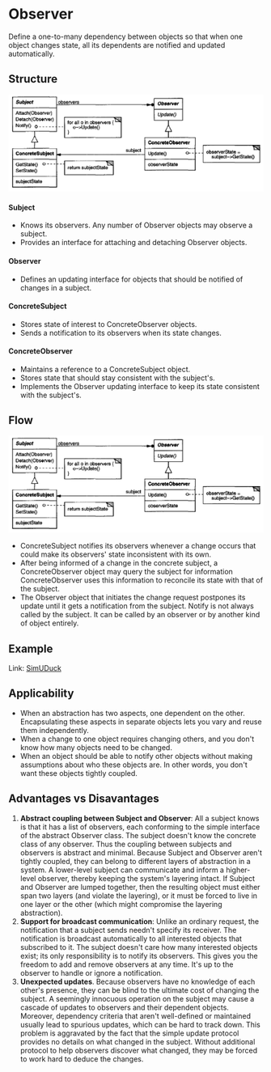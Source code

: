 # Observer
Define a one-to-many dependency between objects so that when one object changes state, all its dependents are notified and updated automatically.

## Structure
![image](../../images/observer/structure.png)

#### Subject
- Knows its observers. Any number of Observer objects may observe a subject.
- Provides an interface for attaching and detaching Observer objects.
#### Observer
- Defines an updating interface for objects that should be notified of changes in a subject.
#### ConcreteSubject
- Stores state of interest to ConcreteObserver objects.
- Sends a notification to its observers when its state changes.
#### ConcreteObserver
- Maintains a reference to a ConcreteSubject object.
- Stores state that should stay consistent with the subject's.
- Implements the Observer updating interface to keep its state consistent with the subject's.

## Flow
![image](../../images/observer/structure.png)
- ConcreteSubject notifies its observers whenever a change occurs that could make its observers' state inconsistent with its own.
- After being informed of a change in the concrete subject, a ConcreteObserver object may query the subject for information ConcreteObserver uses this information to reconcile its state with that of the subject. 
- The Observer object that initiates the change request postpones its update until it gets a notification from the subject. Notify is not always called by the subject. It can be called by an observer or by another kind of object entirely. 

## Example
Link: [SimUDuck](./problem.md)

## Applicability
- When an abstraction has two aspects, one dependent on the other. Encapsulating these aspects in separate objects lets you vary and reuse them independently.
- When a change to one object requires changing others, and you don't know how many objects need to be changed.
- When an object should be able to notify other objects without making assumptions about who these objects are. In other words, you don't want these objects tightly coupled.

## Advantages vs Disavantages
1. <b>Abstract coupling between Subject and Observer</b>: All a subject knows is that it has a list of observers, each conforming to the simple interface of the abstract Observer class. The subject doesn't know the concrete class of any observer. Thus the coupling between subjects and observers is abstract and minimal. Because Subject and Observer aren't tightly coupled, they can belong to
different layers of abstraction in a system. A lower-level subject can communicate and inform a higher-level observer, thereby keeping the system's layering intact. If Subject and Observer are lumped together, then the resulting object must either span two layers (and violate the layering), or it must be forced to live in one layer or the other (which might compromise the layering
abstraction).
2. <b>Support for broadcast communication</b>: Unlike an ordinary request, the notification that a subject sends needn't specify its receiver. The notification is broadcast automatically to all interested objects that subscribed to it. The subject doesn't care how many interested objects exist; its only responsibility is to notify its observers. This gives you the freedom to add and remove
observers at any time. It's up to the observer to handle or ignore a notification. 
3. <b>Unexpected updates</b>. Because observers have no knowledge of each other's presence, they can be blind to the ultimate cost of changing the subject. A seemingly innocuous operation on the subject may cause a cascade of updates to observers and their dependent objects. Moreover, dependency criteria that aren't well-defined or maintained usually lead to spurious updates, which can be hard to track down. This problem is aggravated by the fact that the simple update protocol provides no details on what changed in the subject. Without additional protocol to help observers discover what changed, they may be forced to work hard to deduce the changes.
